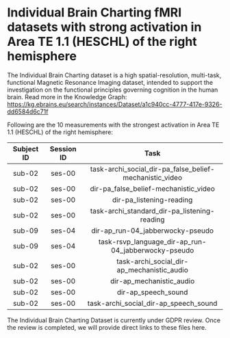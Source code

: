 # Individual Brain Charting fMRI datasets with strong activation in Area TE 1.1 (HESCHL) of the right hemisphere

The Individual Brain Charting dataset is a high spatial-resolution, multi-task, functional Magnetic Resonance Imaging dataset, intended to support the investigation on the functional principles governing cognition in the human brain.
Read more in the Knowledge Graph: https://kg.ebrains.eu/search/instances/Dataset/a1c940cc-4777-417e-9326-dd6584d6c71f

Following are the 10 measurements with the strongest activation in Area TE 1.1 (HESCHL) of the right hemisphere:

| Subject ID | Session ID | Task |
| :-: | :-: | :-: |
| sub-02 | ses-00 | task-archi_social_dir-pa_false_belief-mechanistic_video|
| sub-02 | ses-00 | dir-pa_false_belief-mechanistic_video|
| sub-02 | ses-00 | dir-pa_listening-reading|
| sub-02 | ses-00 | task-archi_standard_dir-pa_listening-reading|
| sub-09 | ses-04 | dir-ap_run-04_jabberwocky-pseudo|
| sub-09 | ses-04 | task-rsvp_language_dir-ap_run-04_jabberwocky-pseudo|
| sub-02 | ses-00 | task-archi_social_dir-ap_mechanistic_audio|
| sub-02 | ses-00 | dir-ap_mechanistic_audio|
| sub-02 | ses-00 | dir-ap_speech_sound|
| sub-02 | ses-00 | task-archi_social_dir-ap_speech_sound|


The Individual Brain Charting Dataset is currently under GDPR review. Once the review is completed, we will provide direct links to these files here.